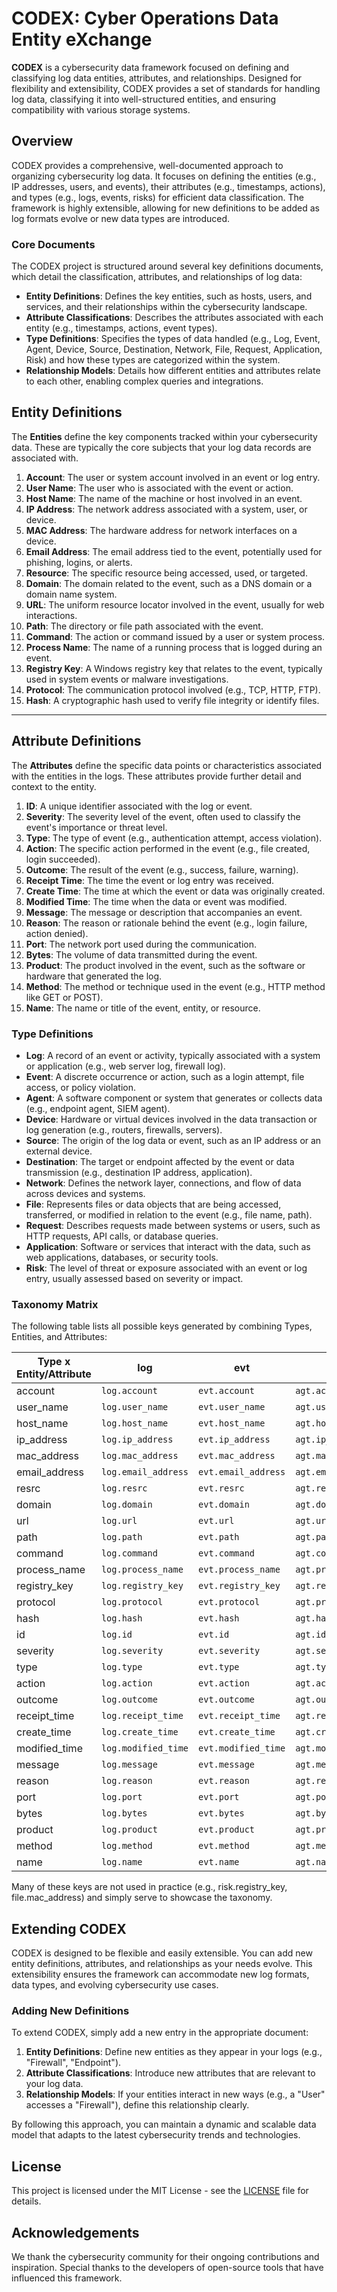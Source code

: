 # CODEX: Cyber Operations Data Entity eXchange

**CODEX** is a cybersecurity data framework focused on defining and classifying log data entities, attributes, and relationships. Designed for flexibility and extensibility, CODEX provides a set of standards for handling log data, classifying it into well-structured entities, and ensuring compatibility with various storage systems.

## Overview

CODEX provides a comprehensive, well-documented approach to organizing cybersecurity log data. It focuses on defining the entities (e.g., IP addresses, users, and events), their attributes (e.g., timestamps, actions), and types (e.g., logs, events, risks) for efficient data classification. The framework is highly extensible, allowing for new definitions to be added as log formats evolve or new data types are introduced.

### Core Documents

The CODEX project is structured around several key definitions documents, which detail the classification, attributes, and relationships of log data:

- **Entity Definitions**: Defines the key entities, such as hosts, users, and services, and their relationships within the cybersecurity landscape.
- **Attribute Classifications**: Describes the attributes associated with each entity (e.g., timestamps, actions, event types).
- **Type Definitions**: Specifies the types of data handled (e.g., Log, Event, Agent, Device, Source, Destination, Network, File, Request, Application, Risk) and how these types are categorized within the system.
- **Relationship Models**: Details how different entities and attributes relate to each other, enabling complex queries and integrations.

## Entity Definitions

The **Entities** define the key components tracked within your cybersecurity data. These are typically the core subjects that your log data records are associated with.

1. **Account**: The user or system account involved in an event or log entry.
2. **User Name**: The user who is associated with the event or action.
3. **Host Name**: The name of the machine or host involved in an event.
4. **IP Address**: The network address associated with a system, user, or device.
5. **MAC Address**: The hardware address for network interfaces on a device.
6. **Email Address**: The email address tied to the event, potentially used for phishing, logins, or alerts.
7. **Resource**: The specific resource being accessed, used, or targeted.
8. **Domain**: The domain related to the event, such as a DNS domain or a domain name system.
9. **URL**: The uniform resource locator involved in the event, usually for web interactions.
10. **Path**: The directory or file path associated with the event.
11. **Command**: The action or command issued by a user or system process.
12. **Process Name**: The name of a running process that is logged during an event.
13. **Registry Key**: A Windows registry key that relates to the event, typically used in system events or malware investigations.
14. **Protocol**: The communication protocol involved (e.g., TCP, HTTP, FTP).
15. **Hash**: A cryptographic hash used to verify file integrity or identify files.

---

## Attribute Definitions

The **Attributes** define the specific data points or characteristics associated with the entities in the logs. These attributes provide further detail and context to the entity.

1. **ID**: A unique identifier associated with the log or event.
2. **Severity**: The severity level of the event, often used to classify the event's importance or threat level.
3. **Type**: The type of event (e.g., authentication attempt, access violation).
4. **Action**: The specific action performed in the event (e.g., file created, login succeeded).
5. **Outcome**: The result of the event (e.g., success, failure, warning).
6. **Receipt Time**: The time the event or log entry was received.
7. **Create Time**: The time at which the event or data was originally created.
8. **Modified Time**: The time when the data or event was modified.
9. **Message**: The message or description that accompanies an event.
10. **Reason**: The reason or rationale behind the event (e.g., login failure, action denied).
11. **Port**: The network port used during the communication.
12. **Bytes**: The volume of data transmitted during the event.
13. **Product**: The product involved in the event, such as the software or hardware that generated the log.
14. **Method**: The method or technique used in the event (e.g., HTTP method like GET or POST).
15. **Name**: The name or title of the event, entity, or resource.

### Type Definitions

- **Log**: A record of an event or activity, typically associated with a system or application (e.g., web server log, firewall log).
- **Event**: A discrete occurrence or action, such as a login attempt, file access, or policy violation.
- **Agent**: A software component or system that generates or collects data (e.g., endpoint agent, SIEM agent).
- **Device**: Hardware or virtual devices involved in the data transaction or log generation (e.g., routers, firewalls, servers).
- **Source**: The origin of the log data or event, such as an IP address or an external device.
- **Destination**: The target or endpoint affected by the event or data transmission (e.g., destination IP address, application).
- **Network**: Defines the network layer, connections, and flow of data across devices and systems.
- **File**: Represents files or data objects that are being accessed, transferred, or modified in relation to the event (e.g., file name, path).
- **Request**: Describes requests made between systems or users, such as HTTP requests, API calls, or database queries.
- **Application**: Software or services that interact with the data, such as web applications, databases, or security tools.
- **Risk**: The level of threat or exposure associated with an event or log entry, usually assessed based on severity or impact.

### Taxonomy Matrix

The following table lists all possible keys generated by combining Types, Entities, and Attributes:

| Type x Entity/Attribute | log | evt | agt | dvc | src | dest | net | file | req | app | risk |
|---|---|---|---|---|---|---|---|---|---|---|---|
| account | `log.account` | `evt.account` | `agt.account` | `dvc.account` | `src.account` | `dest.account` | `net.account` | `file.account` | `req.account` | `app.account` | `risk.account` |
| user_name | `log.user_name` | `evt.user_name` | `agt.user_name` | `dvc.user_name` | `src.user_name` | `dest.user_name` | `net.user_name` | `file.user_name` | `req.user_name` | `app.user_name` | `risk.user_name` |
| host_name | `log.host_name` | `evt.host_name` | `agt.host_name` | `dvc.host_name` | `src.host_name` | `dest.host_name` | `net.host_name` | `file.host_name` | `req.host_name` | `app.host_name` | `risk.host_name` |
| ip_address | `log.ip_address` | `evt.ip_address` | `agt.ip_address` | `dvc.ip_address` | `src.ip_address` | `dest.ip_address` | `net.ip_address` | `file.ip_address` | `req.ip_address` | `app.ip_address` | `risk.ip_address` |
| mac_address | `log.mac_address` | `evt.mac_address` | `agt.mac_address` | `dvc.mac_address` | `src.mac_address` | `dest.mac_address` | `net.mac_address` | `file.mac_address` | `req.mac_address` | `app.mac_address` | `risk.mac_address` |
| email_address | `log.email_address` | `evt.email_address` | `agt.email_address` | `dvc.email_address` | `src.email_address` | `dest.email_address` | `net.email_address` | `file.email_address` | `req.email_address` | `app.email_address` | `risk.email_address` |
| resrc | `log.resrc` | `evt.resrc` | `agt.resrc` | `dvc.resrc` | `src.resrc` | `dest.resrc` | `net.resrc` | `file.resrc` | `req.resrc` | `app.resrc` | `risk.resrc` |
| domain | `log.domain` | `evt.domain` | `agt.domain` | `dvc.domain` | `src.domain` | `dest.domain` | `net.domain` | `file.domain` | `req.domain` | `app.domain` | `risk.domain` |
| url | `log.url` | `evt.url` | `agt.url` | `dvc.url` | `src.url` | `dest.url` | `net.url` | `file.url` | `req.url` | `app.url` | `risk.url` |
| path | `log.path` | `evt.path` | `agt.path` | `dvc.path` | `src.path` | `dest.path` | `net.path` | `file.path` | `req.path` | `app.path` | `risk.path` |
| command | `log.command` | `evt.command` | `agt.command` | `dvc.command` | `src.command` | `dest.command` | `net.command` | `file.command` | `req.command` | `app.command` | `risk.command` |
| process_name | `log.process_name` | `evt.process_name` | `agt.process_name` | `dvc.process_name` | `src.process_name` | `dest.process_name` | `net.process_name` | `file.process_name` | `req.process_name` | `app.process_name` | `risk.process_name` |
| registry_key | `log.registry_key` | `evt.registry_key` | `agt.registry_key` | `dvc.registry_key` | `src.registry_key` | `dest.registry_key` | `net.registry_key` | `file.registry_key` | `req.registry_key` | `app.registry_key` | `risk.registry_key` |
| protocol | `log.protocol` | `evt.protocol` | `agt.protocol` | `dvc.protocol` | `src.protocol` | `dest.protocol` | `net.protocol` | `file.protocol` | `req.protocol` | `app.protocol` | `risk.protocol` |
| hash | `log.hash` | `evt.hash` | `agt.hash` | `dvc.hash` | `src.hash` | `dest.hash` | `net.hash` | `file.hash` | `req.hash` | `app.hash` | `risk.hash` |
| id | `log.id` | `evt.id` | `agt.id` | `dvc.id` | `src.id` | `dest.id` | `net.id` | `file.id` | `req.id` | `app.id` | `risk.id` |
| severity | `log.severity` | `evt.severity` | `agt.severity` | `dvc.severity` | `src.severity` | `dest.severity` | `net.severity` | `file.severity` | `req.severity` | `app.severity` | `risk.severity` |
| type | `log.type` | `evt.type` | `agt.type` | `dvc.type` | `src.type` | `dest.type` | `net.type` | `file.type` | `req.type` | `app.type` | `risk.type` |
| action | `log.action` | `evt.action` | `agt.action` | `dvc.action` | `src.action` | `dest.action` | `net.action` | `file.action` | `req.action` | `app.action` | `risk.action` |
| outcome | `log.outcome` | `evt.outcome` | `agt.outcome` | `dvc.outcome` | `src.outcome` | `dest.outcome` | `net.outcome` | `file.outcome` | `req.outcome` | `app.outcome` | `risk.outcome` |
| receipt_time | `log.receipt_time` | `evt.receipt_time` | `agt.receipt_time` | `dvc.receipt_time` | `src.receipt_time` | `dest.receipt_time` | `net.receipt_time` | `file.receipt_time` | `req.receipt_time` | `app.receipt_time` | `risk.receipt_time` |
| create_time | `log.create_time` | `evt.create_time` | `agt.create_time` | `dvc.create_time` | `src.create_time` | `dest.create_time` | `net.create_time` | `file.create_time` | `req.create_time` | `app.create_time` | `risk.create_time` |
| modified_time | `log.modified_time` | `evt.modified_time` | `agt.modified_time` | `dvc.modified_time` | `src.modified_time` | `dest.modified_time` | `net.modified_time` | `file.modified_time` | `req.modified_time` | `app.modified_time` | `risk.modified_time` |
| message | `log.message` | `evt.message` | `agt.message` | `dvc.message` | `src.message` | `dest.message` | `net.message` | `file.message` | `req.message` | `app.message` | `risk.message` |
| reason | `log.reason` | `evt.reason` | `agt.reason` | `dvc.reason` | `src.reason` | `dest.reason` | `net.reason` | `file.reason` | `req.reason` | `app.reason` | `risk.reason` |
| port | `log.port` | `evt.port` | `agt.port` | `dvc.port` | `src.port` | `dest.port` | `net.port` | `file.port` | `req.port` | `app.port` | `risk.port` |
| bytes | `log.bytes` | `evt.bytes` | `agt.bytes` | `dvc.bytes` | `src.bytes` | `dest.bytes` | `net.bytes` | `file.bytes` | `req.bytes` | `app.bytes` | `risk.bytes` |
| product | `log.product` | `evt.product` | `agt.product` | `dvc.product` | `src.product` | `dest.product` | `net.product` | `file.product` | `req.product` | `app.product` | `risk.product` |
| method | `log.method` | `evt.method` | `agt.method` | `dvc.method` | `src.method` | `dest.method` | `net.method` | `file.method` | `req.method` | `app.method` | `risk.method` |
| name | `log.name` | `evt.name` | `agt.name` | `dvc.name` | `src.name` | `dest.name` | `net.name` | `file.name` | `req.name` | `app.name` | `risk.name` |

Many of these keys are not used in practice (e.g., risk.registry_key, file.mac_address) and simply serve to showcase the taxonomy.

## Extending CODEX

CODEX is designed to be flexible and easily extensible. You can add new entity definitions, attributes, and relationships as your needs evolve. This extensibility ensures the framework can accommodate new log formats, data types, and evolving cybersecurity use cases.

### Adding New Definitions

To extend CODEX, simply add a new entry in the appropriate document:

1. **Entity Definitions**: Define new entities as they appear in your logs (e.g., "Firewall", "Endpoint").
2. **Attribute Classifications**: Introduce new attributes that are relevant to your log data.
3. **Relationship Models**: If your entities interact in new ways (e.g., a "User" accesses a "Firewall"), define this relationship clearly.

By following this approach, you can maintain a dynamic and scalable data model that adapts to the latest cybersecurity trends and technologies.

## License

This project is licensed under the MIT License - see the [LICENSE](LICENSE) file for details.

## Acknowledgements

We thank the cybersecurity community for their ongoing contributions and inspiration. Special thanks to the developers of open-source tools that have influenced this framework.
